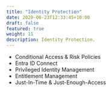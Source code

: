 ```yaml
---
title: "Identity Protection"
date: 2020-06-23T12:33:45+10:00
draft: false
featured: true
weight: 11
description: Identity Protection.
---
```


* Conditional Access & Risk Policies
* Entra ID Connect
* Privileged Identity Management
* Entitlement Management
* Just-In-Time & Just-Enough-Access
